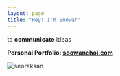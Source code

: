 ```yaml
---
layout: page
title: "Hey! I'm Soowan"
---
```


to **communicate** ideas   

**Personal Portfolio: [soowanchoi.com](https://www.soowanchoi.com)**


![seoraksan](/assets/F7850DF2-5DF6-45EF-A98A-F12259E290B2.jpeg)
